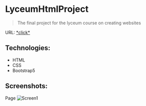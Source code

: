 # LyceumHtmlProject

>The final project for the lyceum course on creating websites

URL: [\*click\*](https://polyaxd.fun)

## Technologies:

* HTML
* CSS
* Bootstrap5

## Screenshots:

Page
![Screen1](https://i.imgur.com/AyGFOu1.png)




